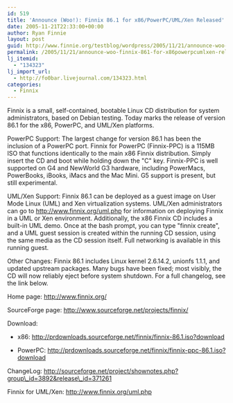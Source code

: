 ```yaml
---
id: 519
title: 'Announce (Woo!): Finnix 86.1 for x86/PowerPC/UML/Xen Released'
date: 2005-11-21T22:33:00+00:00
author: Ryan Finnie
layout: post
guid: http://www.finnie.org/testblog/wordpress/2005/11/21/announce-woo-finnix-861-for-x86powerpcumlxen-released/
permalink: /2005/11/21/announce-woo-finnix-861-for-x86powerpcumlxen-released/
lj_itemid:
  - "134323"
lj_import_url:
  - http://fo0bar.livejournal.com/134323.html
categories:
  - Finnix
---
```

Finnix is a small, self-contained, bootable Linux CD distribution for system administrators, based on Debian testing. Today marks the release of version 86.1 for the x86, PowerPC, and UML/Xen platforms.

PowerPC Support: The largest change for version 86.1 has been the inclusion of a PowerPC port. Finnix for PowerPC (Finnix-PPC) is a 115MB ISO that functions identically to the main x86 Finnix distribution. Simply insert the CD and boot while holding down the "C" key. Finnix-PPC is well supported on G4 and NewWorld G3 hardware, including PowerMacs, PowerBooks, iBooks, iMacs and the Mac Mini. G5 support is present, but still experimental.

UML/Xen Support: Finnix 86.1 can be deployed as a guest image on User Mode Linux (UML) and Xen virtualization systems. UML/Xen administrators can go to http://www.finnix.org/uml.php for information on deploying Finnix in a UML or Xen environment. Additionally, the x86 Finnix CD includes a built-in UML demo. Once at the bash prompt, you can type "finnix create", and a UML guest session is created within the running CD session, using the same media as the CD session itself. Full networking is available in this running guest.

Other Changes: Finnix 86.1 includes Linux kernel 2.6.14.2, unionfs 1.1.1, and updated upstream packages. Many bugs have been fixed; most visibly, the CD will now reliably eject before system shutdown. For a full changelog, see the link below.

Home page: http://www.finnix.org/
  
SourceForge page: http://www.sourceforge.net/projects/finnix/
  
Download:
  
* x86: http://prdownloads.sourceforge.net/finnix/finnix-86.1.iso?download
  
* PowerPC: http://prdownloads.sourceforge.net/finnix/finnix-ppc-86.1.iso?download
  
ChangeLog: http://sourceforge.net/project/shownotes.php?group\_id=3892&release\_id=371261
  
Finnix for UML/Xen: http://www.finnix.org/uml.php